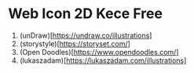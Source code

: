 # Web Icon 2D Kece Free

1. (unDraw)[https://undraw.co/illustrations]
2. (storystyle)[https://storyset.com/]
3. (Open Doodles)[https://www.opendoodles.com/]
4. (lukaszadam)[https://lukaszadam.com/illustrations]

